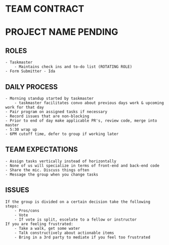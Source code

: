 # TEAM CONTRACT

# PROJECT NAME PENDING

## ROLES

    - Taskmaster
        - Maintains check ins and to-do list (ROTATING ROLE)
    - Form Submitter - Ida

## DAILY PROCESS

    - Morning standup started by taskmaster
        - taskmaster facilitates convo about previous days work & upcoming work for that day
    - Pair program on assigned tasks if necessary
    - Record issues that are non-blocking
    - Prior to end of day make applicable PR's, review code, merge into master
    - 5:30 wrap up
    - 6PM cutoff time, defer to group if working later

## TEAM EXPECTATIONS

    - Assign tasks vertically instead of horizontally
    - None of us will specialize in terms of front-end and back-end code
    - Share the mic. Discuss things often
    - Message the group when you change tasks

## ISSUES

    If the group is divided on a certain decision take the following steps:
        - Pros/cons
        - Vote
        - If vote is split, escelate to a fellow or instructor
    If you are feeling frustrated:
        - Take a walk, get some water
        - Talk constructively about actionable items
        - Bring in a 3rd party to mediate if you feel too frustrated
